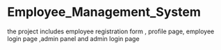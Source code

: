 # Employee_Management_System
the project includes employee registration form , profile page, employee login page ,admin panel and admin login page 
